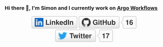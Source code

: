 ### Hi there 👋, I'm Simon and I currently work on [Argo Workflows](https://github.com/argoproj/argo-workflows)

<p align="center">
	<a href="https://www.linkedin.com/in/sbehar"><img src="img/linkedin.svg" alt="LinkedIn"></a>
	<a href="https://github.com/simster7"><img src="img/github.svg" alt="GitHub"></a>
	<a href="https://twitter.com/simster7"><img src="img/twitter.svg" alt="Twitter"></a>
</p>
